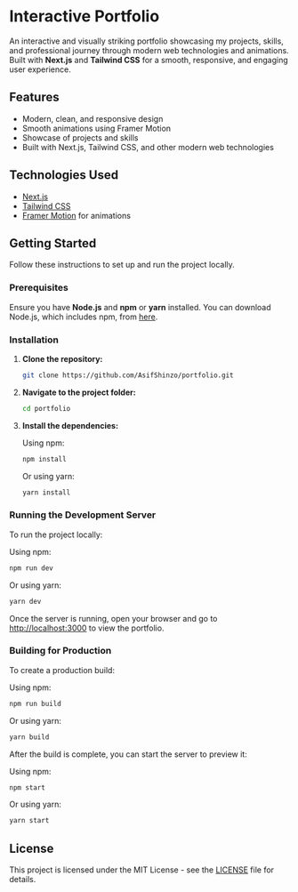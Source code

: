 # Interactive Portfolio

An interactive and visually striking portfolio showcasing my projects, skills, and professional journey through modern web technologies and animations. Built with **Next.js** and **Tailwind CSS** for a smooth, responsive, and engaging user experience.

## Features

- Modern, clean, and responsive design
- Smooth animations using Framer Motion
- Showcase of projects and skills
- Built with Next.js, Tailwind CSS, and other modern web technologies

## Technologies Used

- [Next.js](https://nextjs.org/)
- [Tailwind CSS](https://tailwindcss.com/)
- [Framer Motion](https://www.framer.com/motion/) for animations

## Getting Started

Follow these instructions to set up and run the project locally.

### Prerequisites

Ensure you have **Node.js** and **npm** or **yarn** installed. You can download Node.js, which includes npm, from [here](https://nodejs.org/).

### Installation

1. **Clone the repository:**

   ```sh
   git clone https://github.com/AsifShinzo/portfolio.git
   ```

2. **Navigate to the project folder:**

   ```sh
   cd portfolio
   ```

3. **Install the dependencies:**

   Using npm:

   ```sh
   npm install
   ```

   Or using yarn:

   ```sh
   yarn install
   ```

### Running the Development Server

To run the project locally:

Using npm:

```sh
npm run dev
```

Or using yarn:

```sh
yarn dev
```

Once the server is running, open your browser and go to [http://localhost:3000](http://localhost:3000) to view the portfolio.

### Building for Production

To create a production build:

Using npm:

```sh
npm run build
```

Or using yarn:

```sh
yarn build
```

After the build is complete, you can start the server to preview it:

Using npm:

```sh
npm start
```

Or using yarn:

```sh
yarn start
```

## License

This project is licensed under the MIT License - see the [LICENSE](LICENSE) file for details.

